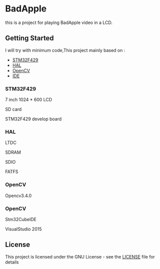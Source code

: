 # BadApple

this is a project for playing BadApple video in a LCD. 

## Getting Started
I will try with minimum code,This project mainly based on :

- [STM32F429](#STM32F429)
- [HAL](#HAL)
- [OpenCV](#OpenCV)
- [IDE](#IDE)

### STM32F429

7 inch 1024 * 600 LCD

SD card

STM32F429 develop board

### HAL

LTDC

SDRAM

SDIO

FATFS

### OpenCV

Opencv3.4.0

### OpenCV

Stm32CubeIDE

VisualStudio 2015

## License

This project is licensed under the GNU License - see the [LICENSE](LICENSE) file for details
